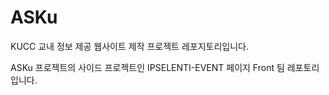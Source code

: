 # ASKu

KUCC 교내 정보 제공 웹사이트 제작 프로젝트 레포지토리입니다.

ASKu 프로젝트의 사이드 프로젝트인 IPSELENTI-EVENT 페이지 Front 팀 레포토리입니다.

